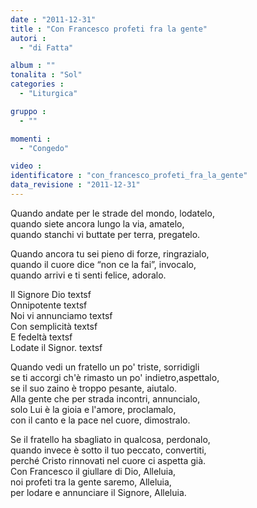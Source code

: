 ```yaml
---
date : "2011-12-31"
title : "Con Francesco profeti fra la gente"
autori : 
  - "di Fatta"

album : ""
tonalita : "Sol"
categories : 
  - "Liturgica"

gruppo : 
  - ""

momenti : 
  - "Congedo"

video : 
identificatore : "con_francesco_profeti_fra_la_gente"
data_revisione : "2011-12-31"
---
```

  
  
Quando andate per le strade del mondo, lodatelo,  
quando siete ancora lungo la via, amatelo,  
quando stanchi vi buttate per terra, pregatelo.   
  
Quando ancora tu sei pieno di forze, ringrazialo,  
quando il cuore dice “non ce la fai”, invocalo,  
quando arrivi e ti senti felice, adoralo.   
  
  
Il Signore Dio textsf  
Onnipotente textsf  
Noi  vi annunciamo  textsf  
Con semplicità textsf  
E fedeltà textsf  
Lodate  il Signor. textsf  
  
  
  
Quando vedi un fratello un po' triste, sorridigli  
se ti accorgi ch'è rimasto un po' indietro,aspettalo,  
se il suo zaino è troppo pesante, aiutalo.   
Alla gente che per strada incontri, annuncialo,  
solo Lui è la gioia e l'amore, proclamalo,  
con il canto e la pace nel cuore, dimostralo.   
  
  
  
Se il fratello ha sbagliato in qualcosa, perdonalo,  
quando invece è sotto il tuo peccato, convertiti,  
perché Cristo rinnovati nel cuore ci aspetta già.   
Con Francesco il giullare di Dio, Alleluia,  
noi profeti tra la gente saremo, Alleluia,  
per lodare e annunciare il Signore, Alleluia.   
  
  
  
